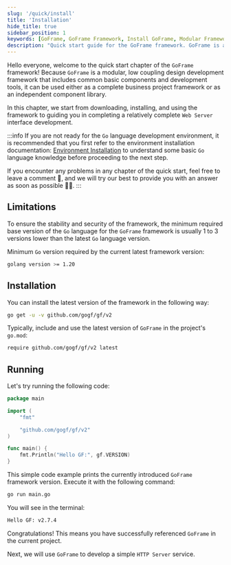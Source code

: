 ```yaml
---
slug: '/quick/install'
title: 'Installation'
hide_title: true
sidebar_position: 1
keywords: [GoFrame, GoFrame Framework, Install GoFrame, Modular Framework, Low Coupling Design, Web Server Interface Development, Go Language Environment, Project Framework, Basic Components, HTTP Server]
description: "Quick start guide for the GoFrame framework. GoFrame is a modular, low coupling design development framework that includes common basic components and development tools. It's suitable for complete business project frameworks and independent component libraries. The content covers downloading and installing GoFrame, running basic operations, and introducing how to develop simple Web Server interface applications."
---
```


Hello everyone, welcome to the quick start chapter of the `GoFrame` framework! Because `GoFrame` is a modular, low coupling design development framework that includes common basic components and development tools, it can be used either as a complete business project framework or as an independent component library.

In this chapter, we start from downloading, installing, and using the framework to guiding you in completing a relatively complete `Web Server` interface development.

:::info
If you are not ready for the `Go` language development environment, it is recommended that you first refer to the environment installation documentation: [Environment Installation](../../docs/其他资料/准备工作/准备工作.md) to understand some basic `Go` language knowledge before proceeding to the next step.

If you encounter any problems in any chapter of the quick start, feel free to leave a comment 💬, and we will try our best to provide you with an answer as soon as possible 🌟🌟.
:::

## Limitations

To ensure the stability and security of the framework, the minimum required base version of the `Go` language for the `GoFrame` framework is usually 1 to 3 versions lower than the latest `Go` language version.

Minimum `Go` version required by the current latest framework version:
```bash
golang version >= 1.20
```

## Installation
You can install the latest version of the framework in the following way:
```bash
go get -u -v github.com/gogf/gf/v2
```

Typically, include and use the latest version of `GoFrame` in the project's `go.mod`:

```bash
require github.com/gogf/gf/v2 latest
```

## Running

Let's try running the following code:
```go title="main.go"
package main

import (
    "fmt"

    "github.com/gogf/gf/v2"
)

func main() {
    fmt.Println("Hello GF:", gf.VERSION)
}
```
This simple code example prints the currently introduced `GoFrame` framework version. Execute it with the following command:
```bash
go run main.go
```
You will see in the terminal:
```bash
Hello GF: v2.7.4
```

Congratulations! This means you have successfully referenced `GoFrame` in the current project.

Next, we will use `GoFrame` to develop a simple `HTTP Server` service.
